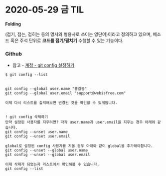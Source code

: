 # 2020-05-29 금 TIL

 **Folding**

(접기, 접는, 접히는 등의 명사와 형용사로 쓰이는 영단어)이라고 정의하고 있으며, 메소드 혹은 주석 단위로 **코드를 접기/펼치기** 수행할 수 있는 기능이다.





### Github

- 참고 - [계정 - git config 설정하기]([https://webisfree.com/2018-07-26/git-config-%EC%84%A4%EC%A0%95-%ED%99%95%EC%9D%B8-%EB%B0%8F-%EB%B3%80%EA%B2%BD%ED%95%98%EA%B8%B0](https://webisfree.com/2018-07-26/git-config-설정-확인-및-변경하기))

```shell
$ git config --list


git config --global user.name "홍길동"
git config --global user.email "support@webisfree.com"

이제 다시 리스트를 출력해보면 변경된 것을 확인할 수 있게됩니다.


! git config 삭제하기
만약 설정된 사용자를 지우려면? 각각 user.name과 user.email을 지우는 경우 아래와 같습니다.
git config --unset user.name
git config --unset user.email

global로 설정된 config 사용자를 지울 경우 아래와 같이 global을 추가해야합니다.
git config --unset --global user.name
git config --unset --global user.email

이제 삭제가 되었는지 리스트에서 확인해볼 수 있습니다.
git config --list
```



